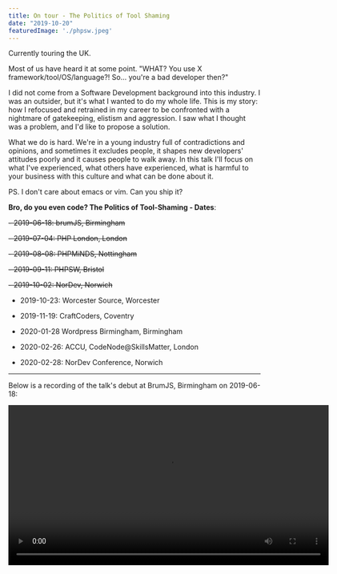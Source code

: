 ```yaml
---
title: On tour - The Politics of Tool Shaming
date: "2019-10-20"
featuredImage: './phpsw.jpeg'
---
```


Currently touring the UK.

<!-- end -->

Most of us have heard it at some point. "WHAT? You use X framework/tool/OS/language?! So... you're a bad developer then?"

I did not come from a Software Development background into this industry. I was an outsider, but it's what I wanted to do my whole life. This is my story: how I refocused and retrained in my career to be confronted with a nightmare of gatekeeping, elistism and 
aggression. I saw what I thought was a problem, and I'd like to propose a solution.

What we do is hard. We're in a young industry full of contradictions and opinions, and sometimes it excludes people, it shapes new developers' attitudes poorly and it causes people to walk away. In this talk I'll focus on what I've experienced, what others have experienced, what is harmful to your business with this culture and what can be done about it.

PS. I don't care about emacs or vim. Can you ship it?

**Bro, do you even code? The Politics of Tool-Shaming - Dates**:

~~- 2019-06-18: brumJS, Birmingham~~

~~- 2019-07-04: PHP London, London~~

~~- 2019-08-08: PHPMiNDS, Nottingham~~

~~- 2019-09-11: PHPSW, Bristol~~

~~- 2019-10-02: NorDev, Norwich~~

- 2019-10-23: Worcester Source, Worcester

- 2019-11-19: CraftCoders, Coventry

- 2020-01-28 Wordpress Birmingham, Birmingham

- 2020-02-26: ACCU, CodeNode@SkillsMatter, London

- 2020-02-28: NorDev Conference, Norwich


---


Below is a recording of the talk's debut at BrumJS, Birmingham on 2019-06-18:

 <video style="width:640px; height:320px; text-align: center" src="https://tool-shaming.s3-eu-west-1.amazonaws.com/code_360p.mp4" controls="">
Use an HTML5 video tag compatible browser to view this video.
</video> 
